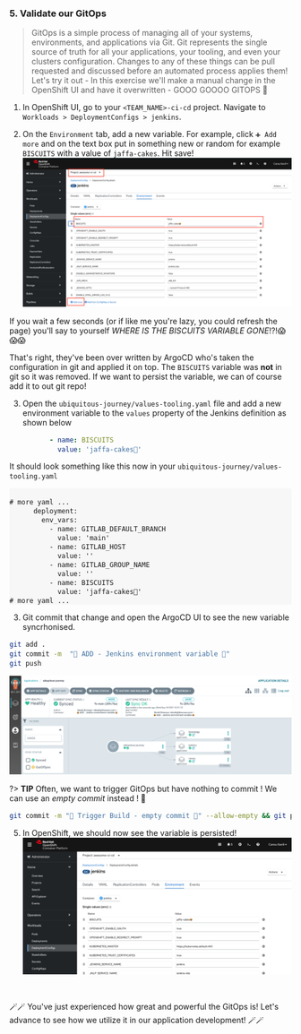### 5. Validate our GitOps
> GitOps is a simple process of managing all of your systems, environments, and applications via Git. Git represents the single source of truth for all your applications, your tooling, and even your clusters configuration. Changes to any of these things can be pull requested and discussed before an automated process applies them! Let's try it out - In this exercise we'll make a manual change in the OpenShift UI and have it overwritten - GOOO GOOOO GITOPS 💪 

1. In OpenShift UI, go to your `<TEAM_NAME>-ci-cd` project. Navigate to `Workloads > DeploymentConfigs > jenkins`.  
 
2. On the `Environment` tab, add a new variable. For example, click `➕ Add more` and on the text box put in something new or random for example `BISCUITS` with a value of `jaffa-cakes`. Hit save!
![jenkins-new-var](./images/jenkins-new-var.png)

If you wait a few seconds (or if like me you're lazy, you could refresh the page) you'll say to yourself *WHERE IS THE BISCUITS VARIABLE GONE*!?!😱😱😱

That's right, they've been over written by ArgoCD who's taken the configuration in git and applied it on top. The `BISCUITS` variable was **not** in git so it was removed. If we want to persist the variable, we can of course add it to out git repo!

3. Open the `ubiquitous-journey/values-tooling.yaml` file and add a new environment variable to the `values` property of the Jenkins definition as shown below
```yaml
          - name: BISCUITS
            value: 'jaffa-cakes🍪'
```
It should look something like this now in your `ubiquitous-journey/values-tooling.yaml`
<div class="highlight" style="background: #f7f7f7">
<pre><code class="language-yaml">
# more yaml ...
      deployment:
        env_vars:
          - name: GITLAB_DEFAULT_BRANCH
            value: 'main'
          - name: GITLAB_HOST
            value: ''
          - name: GITLAB_GROUP_NAME
            value: ''
          - name: BISCUITS
            value: 'jaffa-cakes🍪'
# more yaml ...
</code></pre></div>

3. Git commit that change and open the ArgoCD UI to see the new variable syncrhonised.
```bash
git add .
git commit -m  "🍪 ADD - Jenkins environment variable 🍪" 
git push 
```
![argocd-new-var](./images/argocd-new-var.png)

?> **TIP** Often, we want to trigger GitOps but have nothing to commit ! We can use an *empty commit* instead ! 🙉
```bash
git commit -m "🍌 Trigger Build - empty commit 🐒" --allow-empty && git push
```

5. In OpenShift, we should now see the variable is persisted!
![jenkins-argocd-new-var](./images/jenkins-argocd-new-var.png)

</br>

🪄🪄 You've just experienced how great and powerful the GitOps is! Let's advance to see how we utilize it in our application development! 🪄🪄